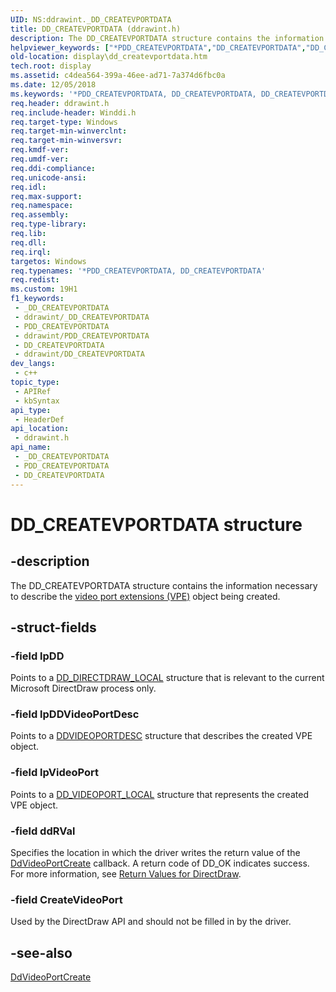 ```yaml
---
UID: NS:ddrawint._DD_CREATEVPORTDATA
title: DD_CREATEVPORTDATA (ddrawint.h)
description: The DD_CREATEVPORTDATA structure contains the information necessary to describe the video port extensions (VPE) object being created.
helpviewer_keywords: ["*PDD_CREATEVPORTDATA","DD_CREATEVPORTDATA","DD_CREATEVPORTDATA structure [Display Devices]","ddrawint/DD_CREATEVPORTDATA","ddstrcts_397bd4aa-7d61-4efa-b47e-1ec97556a429.xml","display.dd_createvportdata"]
old-location: display\dd_createvportdata.htm
tech.root: display
ms.assetid: c4dea564-399a-46ee-ad71-7a374d6fbc0a
ms.date: 12/05/2018
ms.keywords: '*PDD_CREATEVPORTDATA, DD_CREATEVPORTDATA, DD_CREATEVPORTDATA structure [Display Devices], ddrawint/DD_CREATEVPORTDATA, ddstrcts_397bd4aa-7d61-4efa-b47e-1ec97556a429.xml, display.dd_createvportdata'
req.header: ddrawint.h
req.include-header: Winddi.h
req.target-type: Windows
req.target-min-winverclnt: 
req.target-min-winversvr: 
req.kmdf-ver: 
req.umdf-ver: 
req.ddi-compliance: 
req.unicode-ansi: 
req.idl: 
req.max-support: 
req.namespace: 
req.assembly: 
req.type-library: 
req.lib: 
req.dll: 
req.irql: 
targetos: Windows
req.typenames: '*PDD_CREATEVPORTDATA, DD_CREATEVPORTDATA'
req.redist: 
ms.custom: 19H1
f1_keywords:
 - _DD_CREATEVPORTDATA
 - ddrawint/_DD_CREATEVPORTDATA
 - PDD_CREATEVPORTDATA
 - ddrawint/PDD_CREATEVPORTDATA
 - DD_CREATEVPORTDATA
 - ddrawint/DD_CREATEVPORTDATA
dev_langs:
 - c++
topic_type:
 - APIRef
 - kbSyntax
api_type:
 - HeaderDef
api_location:
 - ddrawint.h
api_name:
 - _DD_CREATEVPORTDATA
 - PDD_CREATEVPORTDATA
 - DD_CREATEVPORTDATA
---
```


# DD_CREATEVPORTDATA structure


## -description

The DD_CREATEVPORTDATA structure contains the information necessary to describe the <a href="/windows-hardware/drivers/">video port extensions (VPE)</a> object being created.

## -struct-fields

### -field lpDD

Points to a <a href="/windows/desktop/api/ddrawint/ns-ddrawint-dd_directdraw_local">DD_DIRECTDRAW_LOCAL</a> structure that is relevant to the current Microsoft DirectDraw process only.

### -field lpDDVideoPortDesc

Points to a <a href="/windows/desktop/api/dvp/ns-dvp-ddvideoportdesc">DDVIDEOPORTDESC</a> structure that describes the created VPE object.

### -field lpVideoPort

Points to a <a href="/windows/desktop/api/ddrawint/ns-ddrawint-dd_videoport_local">DD_VIDEOPORT_LOCAL</a> structure that represents the created VPE object.

### -field ddRVal

Specifies the location in which the driver writes the return value of the <a href="/windows/desktop/api/ddrawint/nc-ddrawint-pdd_vportcb_createvideoport">DdVideoPortCreate</a> callback. A return code of DD_OK indicates success. For more information, see <a href="/windows-hardware/drivers/display/return-values-for-directdraw">Return Values for DirectDraw</a>.

### -field CreateVideoPort

Used by the DirectDraw API and should not be filled in by the driver.

## -see-also

<a href="/windows/desktop/api/ddrawint/nc-ddrawint-pdd_vportcb_createvideoport">DdVideoPortCreate</a>

